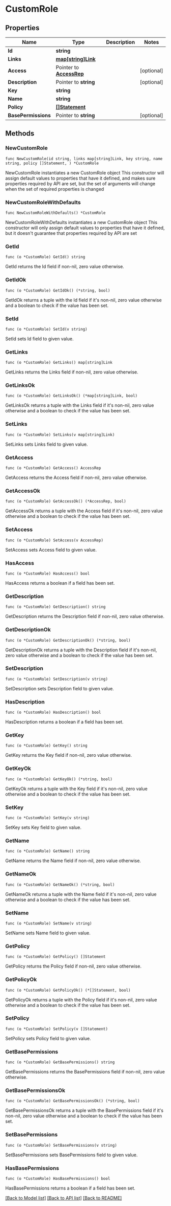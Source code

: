 # CustomRole

## Properties

Name | Type | Description | Notes
------------ | ------------- | ------------- | -------------
**Id** | **string** |  | 
**Links** | [**map[string]Link**](Link.md) |  | 
**Access** | Pointer to [**AccessRep**](AccessRep.md) |  | [optional] 
**Description** | Pointer to **string** |  | [optional] 
**Key** | **string** |  | 
**Name** | **string** |  | 
**Policy** | [**[]Statement**](Statement.md) |  | 
**BasePermissions** | Pointer to **string** |  | [optional] 

## Methods

### NewCustomRole

`func NewCustomRole(id string, links map[string]Link, key string, name string, policy []Statement, ) *CustomRole`

NewCustomRole instantiates a new CustomRole object
This constructor will assign default values to properties that have it defined,
and makes sure properties required by API are set, but the set of arguments
will change when the set of required properties is changed

### NewCustomRoleWithDefaults

`func NewCustomRoleWithDefaults() *CustomRole`

NewCustomRoleWithDefaults instantiates a new CustomRole object
This constructor will only assign default values to properties that have it defined,
but it doesn't guarantee that properties required by API are set

### GetId

`func (o *CustomRole) GetId() string`

GetId returns the Id field if non-nil, zero value otherwise.

### GetIdOk

`func (o *CustomRole) GetIdOk() (*string, bool)`

GetIdOk returns a tuple with the Id field if it's non-nil, zero value otherwise
and a boolean to check if the value has been set.

### SetId

`func (o *CustomRole) SetId(v string)`

SetId sets Id field to given value.


### GetLinks

`func (o *CustomRole) GetLinks() map[string]Link`

GetLinks returns the Links field if non-nil, zero value otherwise.

### GetLinksOk

`func (o *CustomRole) GetLinksOk() (*map[string]Link, bool)`

GetLinksOk returns a tuple with the Links field if it's non-nil, zero value otherwise
and a boolean to check if the value has been set.

### SetLinks

`func (o *CustomRole) SetLinks(v map[string]Link)`

SetLinks sets Links field to given value.


### GetAccess

`func (o *CustomRole) GetAccess() AccessRep`

GetAccess returns the Access field if non-nil, zero value otherwise.

### GetAccessOk

`func (o *CustomRole) GetAccessOk() (*AccessRep, bool)`

GetAccessOk returns a tuple with the Access field if it's non-nil, zero value otherwise
and a boolean to check if the value has been set.

### SetAccess

`func (o *CustomRole) SetAccess(v AccessRep)`

SetAccess sets Access field to given value.

### HasAccess

`func (o *CustomRole) HasAccess() bool`

HasAccess returns a boolean if a field has been set.

### GetDescription

`func (o *CustomRole) GetDescription() string`

GetDescription returns the Description field if non-nil, zero value otherwise.

### GetDescriptionOk

`func (o *CustomRole) GetDescriptionOk() (*string, bool)`

GetDescriptionOk returns a tuple with the Description field if it's non-nil, zero value otherwise
and a boolean to check if the value has been set.

### SetDescription

`func (o *CustomRole) SetDescription(v string)`

SetDescription sets Description field to given value.

### HasDescription

`func (o *CustomRole) HasDescription() bool`

HasDescription returns a boolean if a field has been set.

### GetKey

`func (o *CustomRole) GetKey() string`

GetKey returns the Key field if non-nil, zero value otherwise.

### GetKeyOk

`func (o *CustomRole) GetKeyOk() (*string, bool)`

GetKeyOk returns a tuple with the Key field if it's non-nil, zero value otherwise
and a boolean to check if the value has been set.

### SetKey

`func (o *CustomRole) SetKey(v string)`

SetKey sets Key field to given value.


### GetName

`func (o *CustomRole) GetName() string`

GetName returns the Name field if non-nil, zero value otherwise.

### GetNameOk

`func (o *CustomRole) GetNameOk() (*string, bool)`

GetNameOk returns a tuple with the Name field if it's non-nil, zero value otherwise
and a boolean to check if the value has been set.

### SetName

`func (o *CustomRole) SetName(v string)`

SetName sets Name field to given value.


### GetPolicy

`func (o *CustomRole) GetPolicy() []Statement`

GetPolicy returns the Policy field if non-nil, zero value otherwise.

### GetPolicyOk

`func (o *CustomRole) GetPolicyOk() (*[]Statement, bool)`

GetPolicyOk returns a tuple with the Policy field if it's non-nil, zero value otherwise
and a boolean to check if the value has been set.

### SetPolicy

`func (o *CustomRole) SetPolicy(v []Statement)`

SetPolicy sets Policy field to given value.


### GetBasePermissions

`func (o *CustomRole) GetBasePermissions() string`

GetBasePermissions returns the BasePermissions field if non-nil, zero value otherwise.

### GetBasePermissionsOk

`func (o *CustomRole) GetBasePermissionsOk() (*string, bool)`

GetBasePermissionsOk returns a tuple with the BasePermissions field if it's non-nil, zero value otherwise
and a boolean to check if the value has been set.

### SetBasePermissions

`func (o *CustomRole) SetBasePermissions(v string)`

SetBasePermissions sets BasePermissions field to given value.

### HasBasePermissions

`func (o *CustomRole) HasBasePermissions() bool`

HasBasePermissions returns a boolean if a field has been set.


[[Back to Model list]](../README.md#documentation-for-models) [[Back to API list]](../README.md#documentation-for-api-endpoints) [[Back to README]](../README.md)


